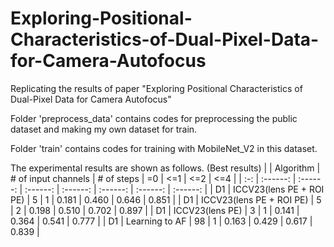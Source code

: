 # Exploring-Positional-Characteristics-of-Dual-Pixel-Data-for-Camera-Autofocus
Replicating the results of paper "Exploring Positional Characteristics of Dual-Pixel Data for Camera Autofocus"

Folder 'preprocess_data' contains codes for preprocessing the public dataset and making my own dataset for train.

Folder 'train' contains codes for training with MobileNet_V2 in this dataset.

The experimental results are shown as follows. (Best results)
| | Algorithm | # of input channels | # of steps | =0 | <=1 | <=2 | <=4 |
| :-: | :------: | :------: | :------: | :------: | :------: | :------: | :------: |
| D1 | ICCV23(lens PE + ROI PE) | 5 | 1 | 0.181 | 0.460 | 0.646 | 0.851 |
| D1 | ICCV23(lens PE + ROI PE) | 5 | 2 | 0.198 | 0.510 | 0.702 | 0.897 |
| D1 | ICCV23(lens PE) | 3 | 1 | 0.141 | 0.364 | 0.541 | 0.777 |
| D1 | Learning to AF | 98 | 1 | 0.163 | 0.429 | 0.617 | 0.839 |


